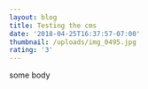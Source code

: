 ```yaml
---
layout: blog
title: Testing the cms
date: '2018-04-25T16:37:57-07:00'
thumbnail: /uploads/img_0495.jpg
rating: '3'
---
```

some body
